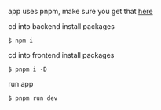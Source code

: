app uses pnpm, make sure you get that [here](https://pnpm.io/)


cd into backend
install packages
```
$ npm i
```

cd into frontend
install packages
```
$ pnpm i -D
```




run app
```
$ pnpm run dev
``` 